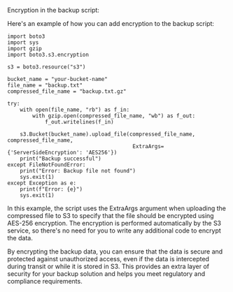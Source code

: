 Encryption in the backup script:

Here's an example of how you can add encryption to the backup script:

```
import boto3
import sys
import gzip
import boto3.s3.encryption

s3 = boto3.resource("s3")

bucket_name = "your-bucket-name"
file_name = "backup.txt"
compressed_file_name = "backup.txt.gz"

try:
    with open(file_name, "rb") as f_in:
        with gzip.open(compressed_file_name, "wb") as f_out:
            f_out.writelines(f_in)
    
    s3.Bucket(bucket_name).upload_file(compressed_file_name, compressed_file_name, 
                                        ExtraArgs={'ServerSideEncryption': 'AES256'})
    print("Backup successful")
except FileNotFoundError:
    print("Error: Backup file not found")
    sys.exit(1)
except Exception as e:
    print(f"Error: {e}")
    sys.exit(1)
```
In this example, the script uses the ExtraArgs argument when uploading the compressed file to S3 to specify that the file should be encrypted using AES-256 encryption. The encryption is performed automatically by the S3 service, so there's no need for you to write any additional code to encrypt the data.

By encrypting the backup data, you can ensure that the data is secure and protected against unauthorized access, even if the data is intercepted during transit or while it is stored in S3. This provides an extra layer of security for your backup solution and helps you meet regulatory and compliance requirements.
